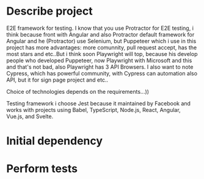 # Describe project

E2E framework for testing. I know that you use Protractor for E2E testing, i think because front with Angular and also Protractor default framework for Angular and he (Protractor) use Selenium, but Puppeteer which i use in this project has more advantages: more comunnity, pull request accept, has the most stars and etc..But i think soon Playwright will top, because his develop people who developed Puppeteer, now Playwright with Microsoft and this and that's not bad, also Playwright has 3 API Browsers. I also want to note Cypress, which has powerful community, with Cypress can automation also API, but it for sign page project and etc..

Сhoice of technologies depends on the requirements...))

Testing framework i choose Jest because it maintained by Facebook and works with projects using Babel, TypeScript, Node.js, React, Angular, Vue.js, and Svelte.

# Initial dependency

# Perform tests
